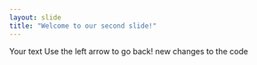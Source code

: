 ```yaml
---
layout: slide
title: "Welcome to our second slide!"
---
```

Your text
Use the left arrow to go back!
new changes to the code
